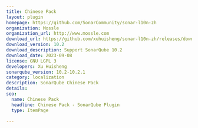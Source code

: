 ```yaml
---
title: Chinese Pack
layout: plugin
homepage: https://github.com/SonarCommunity/sonar-l10n-zh
organization: Mossle
organization_url: http://www.mossle.com
download_url: https://github.com/xuhuisheng/sonar-l10n-zh/releases/download/sonar-l10n-zh-plugin-10.2/sonar-l10n-zh-plugin-10.2.jar
download_version: 10.2
download_description: Support SonarQube 10.2
download_date: 2023-09-08
license: GNU LGPL 3
developers: Xu Huisheng
sonarqube_version: 10.2-10.2.1
category: localization
description: SonarQube Chinese Pack
details: 
seo:
  name: Chinese Pack
  headline: Chinese Pack - SonarQube Plugin
  type: ItemPage

---
```


